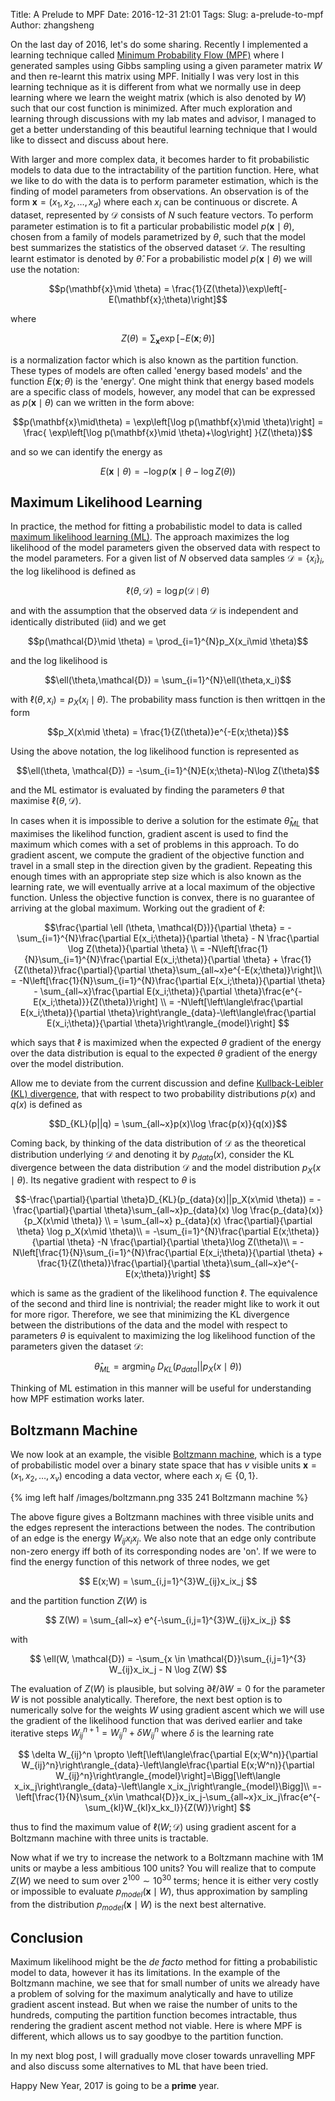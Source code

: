 Title: A Prelude to MPF
Date: 2016-12-31 21:01
Tags:
Slug: a-prelude-to-mpf
Author: zhangsheng

On the last day of 2016, let's do some sharing. Recently I implemented a learning technique called [Minimum Probability Flow (MPF)](https://arxiv.org/pdf/0906.4779.pdf) where I generated samples using Gibbs sampling using a given parameter matrix $W$ and then re-learnt this matrix using MPF. Initially I was very lost in this learning technique as it is different from what we normally use in deep learning where we learn the weight matrix (which is also denoted by $W$) such that our cost function is minimized. After much exploration and learning through discussions with my lab mates and advisor, I managed to get a better understanding of this beautiful learning technique that I would like to dissect and discuss about here.

With larger and more complex data, it becomes harder to fit probabilistic models to data due to the intractability of the partition function. Here, what we like to do with the data is to perform parameter estimation, which is the finding of model parameters from observations. An observation is of the form $\mathbf{x} = (x_1, x_2, \ldots, x_d)$ where each $x_i$ can be continuous or discrete. A dataset, represented by $\mathcal{D}$ consists of $N$ such feature vectors. To perform parameter estimation is to fit a particular probabilistic model $p(\mathbf{x}\mid \theta)$, chosen from a family of models parametrized by $\theta$, such that the model best summarizes the statistics of the observed dataset $\mathcal{D}$. The resulting learnt estimator is denoted by $\hat{\theta}$. For a probabilistic model $p(\mathbf{x}\mid \theta)$ we will use the notation:

$$p(\mathbf{x}\mid \theta) = \frac{1}{Z(\theta)}\exp\left[-E(\mathbf{x};\theta)\right]$$

where

$$Z(\theta) = \sum_{\mathbf{x}}\exp\left[-E(\mathbf{x};\theta)\right]$$

is a normalization factor which is also known as the partition function. These types of models are often called 'energy based models' and the function $E(\mathbf{x};\theta)$ is the 'energy'. One might think that energy based models are a specific class of models, however, any model that can be expressed as $p(\mathbf{x}\mid \theta)$ can we written in the form above:

$$p(\mathbf{x}\mid\theta) = \exp\left[\log p(\mathbf{x}\mid \theta)\right] = \frac{ \exp\left[\log p(\mathbf{x}\mid \theta)+\log\right] }{Z(\theta)}$$

and so we can identify the energy as

$$E(\mathbf{x}\mid \theta) = -\log p(\mathbf{x}\mid \theta - \log Z(\theta))$$

## Maximum Likelihood Learning

In practice, the method for fitting a probabilistic model to data is called [maximum likelihood learning (ML)](https://en.wikipedia.org/wiki/Maximum_likelihood_estimation). The approach maximizes the log likelihood of the model parameters given the observed data with respect to the model parameters. For a given list of $N$ observed data samples $\mathcal{D} = \{x_i\}_i$, the log likelihood is defined as

$$\ell(\theta, \mathcal{D}) = \log p(\mathcal{D}\mid \theta)$$

and with the assumption that the observed data $\mathcal{D}$ is independent and identically distributed (iid) and we get

$$p(\mathcal{D}\mid \theta) = \prod_{i=1}^{N}p_X(x_i\mid \theta)$$

and the log likelihood is

$$\ell(\theta,\mathcal{D}) = \sum_{i=1}^{N}\ell(\theta,x_i)$$

with $\ell(\theta,x_i) = p_X(x_i\mid\theta)$. The probability mass function is then writtqen in the form

$$p_X(x\mid \theta) = \frac{1}{Z(\theta)}e^{-E(x;\theta)}$$

Using the above notation, the log likelihood function is represented as

$$\ell(\theta, \mathcal{D}) = -\sum_{i=1}^{N}E(x;\theta)-N\log Z(\theta)$$

and the ML estimator is evaluated by finding the parameters $\theta$ that maximise $\ell(\theta,\mathcal{D})$.

In cases when it is impossible to derive a solution for the estimate $\hat{\theta}_{ML}$ that maximises the likelihod function, gradient ascent is used to find the maximum which comes with a set of problems in this approach. To do gradient ascent, we compute the gradient of the objective function and travel in a small step in the direction given by the gradient. Repeating this enough times with an appropriate step size which is also known as the learning rate, we will eventually arrive at a local maximum of the objective function. Unless the objective function is convex, there is no guarantee of arriving at the global maximum. Working out the gradient of $\ell$:

$$\frac{\partial \ell (\theta, \mathcal{D})}{\partial \theta} = -\sum_{i=1}^{N}\frac{\partial E(x_i;\theta)}{\partial \theta} - N \frac{\partial \log Z(\theta)}{\partial \theta} \\
 = -N\left[\frac{1}{N}\sum_{i=1}^{N}\frac{\partial E(x_i;\theta)}{\partial \theta} + \frac{1}{Z(\theta)}\frac{\partial}{\partial \theta}\sum_{all~x}e^{-E(x;\theta)}\right]\\
 = -N\left[\frac{1}{N}\sum_{i=1}^{N}\frac{\partial E(x_i;\theta)}{\partial \theta} - \sum_{all~x}\frac{\partial E(x_i;\theta)}{\partial \theta}\frac{e^{-E(x_i;\theta)}}{Z(\theta)}\right] \\
 = -N\left[\left\langle\frac{\partial E(x_i;\theta)}{\partial \theta}\right\rangle_{data}-\left\langle\frac{\partial E(x_i;\theta)}{\partial \theta}\right\rangle_{model}\right]
$$

which says that $\ell$ is maximized when the expected $\theta$ gradient of the energy over the data distribution is equal to the expected $\theta$ gradient of the energy over the model distribution.

Allow me to deviate from the current discussion and define [Kullback-Leibler (KL) divergence](https://en.wikipedia.org/wiki/Kullback%E2%80%93Leibler_divergence), that with respect to two probability distributions $p(x)$ and $q(x)$ is defined as

$$D_{KL}(p||q) = \sum_{all~x}p(x)\log \frac{p(x)}{q(x)}$$

Coming back, by thinking of the data distribution of $\mathcal{D}$ as the theoretical distribution underlying $\mathcal{D}$ and denoting it by $p_{data}(x)$, consider the KL divergence between the data distribution $\mathcal{D}$ and the model distribution $p_X(x \mid \theta)$. Its negative gradient with respect to $\theta$ is

$$-\frac{\partial}{\partial \theta}D_{KL}(p_{data}(x)||p_X(x\mid \theta)) = -\frac{\partial}{\partial \theta}\sum_{all~x}p_{data}(x) \log \frac{p_{data}(x)}{p_X(x\mid \theta)} \\
 = \sum_{all~x} p_{data}(x) \frac{\partial}{\partial \theta} \log p_X(x\mid \theta)\\
 = -\sum_{i=1}^{N}\frac{\partial E(x;\theta)}{\partial \theta} -N \frac{\partial}{\partial \theta}\log Z(\theta)\\
  = -N\left[\frac{1}{N}\sum_{i=1}^{N}\frac{\partial E(x_i;\theta)}{\partial \theta} + \frac{1}{Z(\theta)}\frac{\partial}{\partial \theta}\sum_{all~x}e^{-E(x;\theta)}\right]
$$

which is same as the gradient of the likelihood function $\ell$. The equivalence of the second and third line is nontrivial; the reader might like to work it out for more rigor. Therefore, we see that minimizing the KL divergence between the distributions of the data and the model with respect to parameters $\theta$ is equivalent to maximizing the log likelihood function of the parameters given the dataset $\mathcal{D}$:

$$\hat{\theta}_{ML} = \text{argmin}_{\theta}~ D_{KL}(p_{data}||p_X(x\mid \theta))$$

Thinking of ML estimation in this manner will be useful for understanding how MPF estimation works later.

## Boltzmann Machine

We now look at an example, the visible [Boltzmann machine](https://en.wikipedia.org/wiki/Boltzmann_machine), which is a type of probabilistic model over a binary state space that has $v$ visible units $\mathbf{x} = (x_1, x_2, \ldots, x_v)$ encoding a data vector, where each $x_i \in \{0, 1\}$.

{% img left half /images/boltzmann.png 335 241 Boltzmann machine %}


The above figure gives a Boltzmann machines with three visible units and the edges represent the interactions between the nodes. The contribution of an edge is the energy $W_{ij}x_ix_j$. We also note that an edge only contribute non-zero energy iff both of its corresponding nodes are 'on'. If we were to find the energy function of this network of three nodes, we get

$$
E(x;W) = \sum_{i,j=1}^{3}W_{ij}x_ix_j
$$

and the partition function $Z(W)$ is

$$
Z(W) = \sum_{all~x} e^{-\sum_{i,j=1}^{3}W_{ij}x_ix_j}
$$

with

$$
\ell(W, \mathcal{D}) = -\sum_{x \in \mathcal{D}}\sum_{i,j=1}^{3} W_{ij}x_ix_j - N \log Z(W)
$$

The evaluation of $Z(W)$ is plausible, but solving $\partial \ell /\partial W = 0$ for the parameter $W$ is not possible analytically. Therefore, the next best option is to numerically solve for the weights $W$ using gradient ascent which we will use the gradient of the likelihood function that was derived earlier and take iterative steps $W_{ij}^{n+1} = W_{ij}^{n} + \delta W_{ij}^{n}$ where $\delta$ is the learning rate

$$
\delta W_{ij}^n \propto \left[\left\langle\frac{\partial E(x;W^n)}{\partial W_{ij}^n}\right\rangle_{data}-\left\langle\frac{\partial E(x;W^n)}{\partial W_{ij}^n}\right\rangle_{model}\right]=\Bigg[\left\langle x_ix_j\right\rangle_{data}-\left\langle x_ix_j\right\rangle_{model}\Bigg]\\
=-\left[\frac{1}{N}\sum_{x\in \mathcal{D}}x_ix_j-\sum_{all~x}x_ix_j\frac{e^{-\sum_{kl}W_{kl}x_kx_l}}{Z(W)}\right]
$$

thus to find the maximum value of $\ell(W;\mathcal{D})$ using gradient ascent for a Boltzmann machine with three units is tractable.

Now what if we try to increase the network to a Boltzmann machine with 1M units or maybe a less ambitious 100 units? You will realize that to compute $Z(W)$ we need to sum over $2^{100} \sim 10^{30}$ terms; hence it is either very costly or impossible to evaluate $p_{model}(\mathbf{x}\mid W)$, thus approximation by sampling from the distribution $p_{model}(\mathbf{x}\mid W)$ is the next best alternative.

## Conclusion

Maximum likelihood might be the *de facto* method for fitting a probabilistic model to data, however it has its limitations. In the example of the Boltzmann machine, we see that for small number of units we already have a problem of solving for the maximum analytically and have to utilize gradient ascent instead. But when we raise the number of units to the hundreds, computing the partition function becomes intractable, thus rendering the gradient ascent method not viable. Here is where MPF is different, which allows us to say goodbye to the partition function.

In my next blog post, I will gradually move closer towards unravelling MPF and also discuss some alternatives to ML that have been tried.

Happy New Year, 2017 is going to be a **prime** year.
